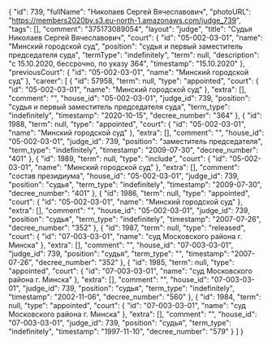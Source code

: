 {
    "id": 739,
    "fullName": "Николаев Сергей Вячеславович",
    "photoURL": "https://members2020by.s3.eu-north-1.amazonaws.com/judge_739",
    "tags": [],
    "comment": "375173089054",
    "layout": "judge",
    "title": "Судья Николаев Сергей Вячеславович",
    "court": {
        "id": "05-002-03-01",
        "name": "Минский городской суд",
        "position": "судья и первый заместитель председателя суда",
        "termType": "indefinitely",
        "term": null,
        "description": "c 15.10.2020, бессрочно, по указу 364",
        "timestamp": "15.10.2020"
    },
    "previousCourt": {
        "id": "05-002-03-01",
        "name": "Минский городской суд"
    },
    "career": [
        {
            "id": 57958,
            "term": null,
            "type": "appointed",
            "court": {
                "id": "05-002-03-01",
                "name": "Минский городской суд"
            },
            "extra": [],
            "comment": "",
            "house_id": "05-002-03-01",
            "judge_id": 739,
            "position": "судья и первый заместитель председателя суда",
            "term_type": "indefinitely",
            "timestamp": "2020-10-15",
            "decree_number": "364"
        },
        {
            "id": 1988,
            "term": null,
            "type": "appointed",
            "court": {
                "id": "05-002-03-01",
                "name": "Минский городской суд"
            },
            "extra": [],
            "comment": "",
            "house_id": "05-002-03-01",
            "judge_id": 739,
            "position": "заместитель председателя",
            "term_type": "indefinitely",
            "timestamp": "2009-07-30",
            "decree_number": "401"
        },
        {
            "id": 1989,
            "term": null,
            "type": "include",
            "court": {
                "id": "05-002-03-01",
                "name": "Минский городской суд"
            },
            "extra": [],
            "comment": "состав президиума",
            "house_id": "05-002-03-01",
            "judge_id": 739,
            "position": "судья",
            "term_type": "indefinitely",
            "timestamp": "2009-07-30",
            "decree_number": "401"
        },
        {
            "id": 1986,
            "term": null,
            "type": "appointed",
            "court": {
                "id": "05-002-03-01",
                "name": "Минский городской суд"
            },
            "extra": [],
            "comment": "",
            "house_id": "05-002-03-01",
            "judge_id": 739,
            "position": "судья",
            "term_type": "indefinitely",
            "timestamp": "2007-07-26",
            "decree_number": "352"
        },
        {
            "id": 1987,
            "term": null,
            "type": "released",
            "court": {
                "id": "07-003-03-01",
                "name": "суд Московского района г. Минска"
            },
            "extra": [],
            "comment": "",
            "house_id": "07-003-03-01",
            "judge_id": 739,
            "position": "судья",
            "term_type": "",
            "timestamp": "2007-07-26",
            "decree_number": "352"
        },
        {
            "id": 1985,
            "term": null,
            "type": "appointed",
            "court": {
                "id": "07-003-03-01",
                "name": "суд Московского района г. Минска"
            },
            "extra": [],
            "comment": "",
            "house_id": "07-003-03-01",
            "judge_id": 739,
            "position": "судья",
            "term_type": "indefinitely",
            "timestamp": "2002-11-06",
            "decree_number": "560"
        },
        {
            "id": 1984,
            "term": null,
            "type": "appointed",
            "court": {
                "id": "07-003-03-01",
                "name": "суд Московского района г. Минска"
            },
            "extra": [],
            "comment": "",
            "house_id": "07-003-03-01",
            "judge_id": 739,
            "position": "судья",
            "term_type": "indefinitely",
            "timestamp": "1997-11-10",
            "decree_number": "579"
        }
    ]
}